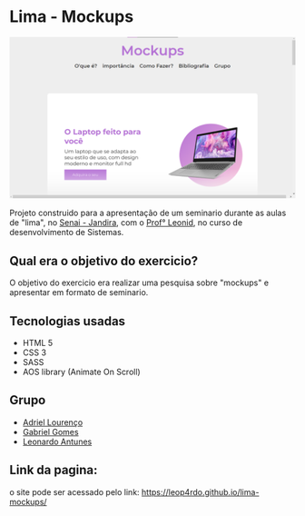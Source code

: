 # Lima - Mockups

<img src="site.png" width="750px" />

Projeto construido para a apresentação de um seminario durante as aulas de "lima", no <a href="https://jandira.sp.senai.br/">Senai - Jandira</a>, com o <a href="https://github.com/fernandoleonid">Prof° Leonid</a>, no curso de desenvolvimento de Sistemas.

## Qual era o objetivo do exercicio?

O objetivo do exercicio era realizar uma pesquisa sobre "mockups" e apresentar em formato de seminario.

## Tecnologias usadas

-   HTML 5
-   CSS 3
-   SASS
-   AOS library (Animate On Scroll)

## Grupo

-   <a href="https://github.com/adriellourenco" target="_blank">Adriel Lourenço</a>
-   <a href="https://github.com/Gabshh" target="_blank">Gabriel Gomes</a>
-   <a href="https://github.com/Leop4rdo" target="_blank">Leonardo Antunes</a>

## Link da pagina:

o site pode ser acessado pelo link:
<a href="https://leop4rdo.github.io/lima-mockups/">https://leop4rdo.github.io/lima-mockups/</a>
